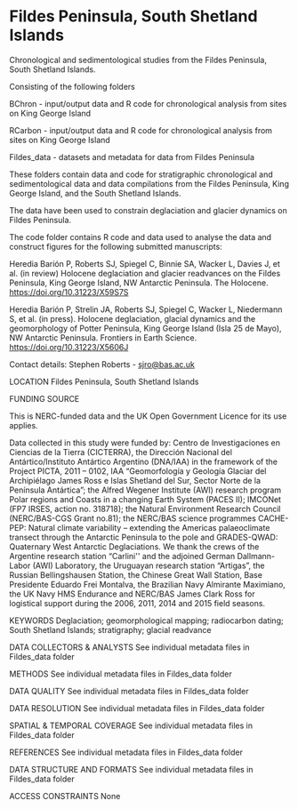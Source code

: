 # Fildes Peninsula, South Shetland Islands

Chronological and sedimentological studies from the Fildes Peninsula, South Shetland Islands.

Consisting of the following folders

BChron -  input/output data and R code for chronological analysis from sites on King George Island 

RCarbon - input/output data and R code for chronological analysis from sites on King George Island 

Fildes_data - datasets and metadata for data from Fildes Peninsula


These folders contain data and code for stratigraphic chronological and sedimentological data and data compilations from the Fildes Peninsula, King George Island, and the South Shetland Islands. 

The data have been used to constrain deglaciation and glacier dynamics on Fildes Peninsula. 

The code folder contains R code and data used to analyse the data and construct figures for the following submitted manuscripts: 

Heredia Barión P, Roberts SJ, Spiegel C, Binnie SA, Wacker L, Davies J, et al. (in review) Holocene deglaciation and glacier readvances on the Fildes Peninsula, King George Island, NW Antarctic Peninsula. The Holocene. https://doi.org/10.31223/X59S7S

Heredia Barión P, Strelin JA, Roberts SJ, Spiegel C, Wacker L, Niedermann S, et al. (in press). Holocene deglaciation, glacial dynamics and the geomorphology of Potter Peninsula, King George Island (Isla 25 de Mayo), NW Antarctic Peninsula. Frontiers in Earth Science. https://doi.org/10.31223/X5606J

Contact details: Stephen Roberts - sjro@bas.ac.uk

LOCATION
Fildes Peninsula, South Shetland Islands

FUNDING SOURCE

This is NERC-funded data and the UK Open Government Licence for its use applies.

Data collected in this study were funded by: Centro de Investigaciones en Ciencias de la Tierra (CICTERRA), the Dirección Nacional del Antártico/Instituto Antártico Argentino (DNA/IAA) in the framework of the Project PICTA, 2011 – 0102, IAA “Geomorfología y Geología Glaciar del Archipiélago James Ross e Islas Shetland del Sur, Sector Norte de la Península Antártica”; the Alfred Wegener Institute (AWI) research program Polar regions and Coasts in a changing Earth System (PACES II); IMCONet (FP7 IRSES, action no. 318718); the Natural Environment Research Council (NERC/BAS-CGS Grant no.81); the NERC/BAS science programmes CACHE-PEP: Natural climate variability – extending the Americas palaeoclimate transect through the Antarctic Peninsula to the pole and GRADES-QWAD: Quaternary West Antarctic Deglaciations. We thank the crews of the Argentine research station “Carlini'' and the adjoined German Dallmann-Labor (AWI) Laboratory, the Uruguayan research station “Artigas”, the Russian Bellingshausen Station, the Chinese Great Wall Station, Base Presidente Eduardo Frei Montalva, the Brazilian Navy Almirante Maximiano, the UK Navy HMS Endurance and NERC/BAS James Clark Ross for logistical support during the 2006, 2011, 2014 and 2015 field seasons. 


KEYWORDS
Deglaciation; geomorphological mapping; radiocarbon dating; South Shetland Islands; stratigraphy; glacial readvance

DATA COLLECTORS & ANALYSTS
See individual metadata files in Fildes_data folder

METHODS
See individual metadata files in Fildes_data folder

DATA QUALITY
See individual metadata files in Fildes_data folder

DATA RESOLUTION
See individual metadata files in Fildes_data folder

SPATIAL & TEMPORAL COVERAGE
See individual metadata files in Fildes_data folder

REFERENCES
See individual metadata files in Fildes_data folder

DATA STRUCTURE AND FORMATS
See individual metadata files in Fildes_data folder

ACCESS CONSTRAINTS
None